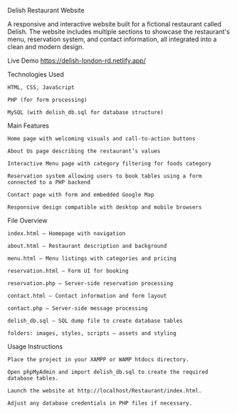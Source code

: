 Delish Restaurant Website

A responsive and interactive website built for a fictional restaurant called Delish. The website includes multiple sections to showcase the restaurant's menu, reservation system, and contact information, all integrated into a clean and modern design.

Live Demo
https://delish-london-rd.netlify.app/

Technologies Used

    HTML, CSS, JavaScript

    PHP (for form processing)

    MySQL (with delish_db.sql for database structure)

Main Features

    Home page with welcoming visuals and call-to-action buttons

    About Us page describing the restaurant’s values

    Interactive Menu page with category filtering for foods category

    Reservation system allowing users to book tables using a form connected to a PHP backend

    Contact page with form and embedded Google Map

    Responsive design compatible with desktop and mobile browsers

File Overview

    index.html – Homepage with navigation

    about.html – Restaurant description and background

    menu.html – Menu listings with categories and pricing

    reservation.html – Form UI for booking

    reservation.php – Server-side reservation processing

    contact.html – Contact information and form layout

    contact.php – Server-side message processing

    delish_db.sql – SQL dump file to create database tables

    folders: images, styles, scripts – assets and styling

Usage Instructions

    Place the project in your XAMPP or WAMP htdocs directory.

    Open phpMyAdmin and import delish_db.sql to create the required database tables.

    Launch the website at http://localhost/Restaurant/index.html.

    Adjust any database credentials in PHP files if necessary.
